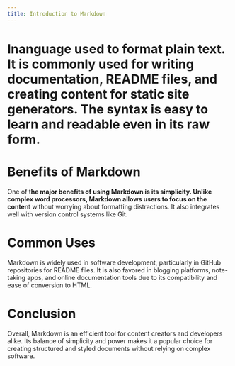 ```yaml
---
title: Introduction to Markdown
---
```

# Inanguage used to format plain text. It is commonly used for writing documentation, README files, and creating content for static site generators. The syntax is easy to learn and readable even in its raw form.

# Benefits of Markdown

One of t**he major benefits of using Markdown is its simplicity. Unlike complex word processors, Markdown allows users to focus on the conte**nt without worrying about formatting distractions. It also integrates well with version control systems like Git.

# Common Uses

Markdown is widely used in software development, particularly in GitHub repositories for README files. It is also favored in blogging platforms, note-taking apps, and online documentation tools due to its compatibility and ease of conversion to HTML.

# Conclusion

Overall, Markdown is an efficient tool for content creators and developers alike. Its balance of simplicity and power makes it a popular choice for creating structured and styled documents without relying on complex software.